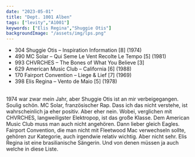 ```yaml
---
date: "2023-05-01"
title: "Dept. 1001 Alben"
tags: ["levity","A1001"]
keywords: ["Elis Regina","Shuggie Otis"]
backgroundImage: "/assets/img/lps.png"
---
```


<!-- Excerpt Start -->
<ul class="no-bullets">
<li>304 Shuggie Otis – Inspiration Information [8] (1974)</li>
<li>490 MC Solar – Qui Seme Le Vent Recolte Le Tempo [5] (1981)</li>
<li>993 CHVRCHES – The Bones of What You Believe [3]</li>
<li>629 American Music Club – California  [6] (1988)</li>
<li>170 Fairport Convention – Liege & Lief [7] (1969) </li>
<li>398 Elis Regina – Vento de Maio [5] (1978)</li>

</ul>
</br>
<!-- Excerpt End -->
1974 war zwar mein Jahr, aber Shuggie Otis ist an mir verbeigegangen. Soulig schön. MC Solar, französischer Rap. Dass ich das nicht verstehe, ist wahrscheinlich ja eher positiv. Aber eher nein. Wobei, verglichen mit CHVRCHES, langweiligster Elektropop, ist das große Klasse. Dem American Music Club muss man auch nicht angehören. Dann lieber gleich Eagles. Fairport Convention, die man nicht mit Fleetwood Mac verwechseln sollte, gehören zur Kategorie, auch irgendwie relativ wichtig. Aber nicht sehr. Elis Regina ist eine brasilianische Sängerin. Und von denen müssen ja auch welche in diese Liste.